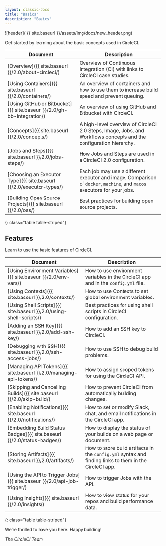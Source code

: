 ```yaml
---
layout: classic-docs
title: "Basics"
description: "Basics"
---
```

![header]( {{ site.baseurl }}/assets/img/docs/new_header.png)

Get started by learning about the basic concepts used in CircleCI.

Document | Description
----|----------
[Overview]({{ site.baseurl }}/2.0/about-circleci/) | Overview of Continuous Integration (CI) with links to CircleCI case studies.
[Using Containers]({{ site.baseurl }}/2.0/containers/) | An overview of containers and how to use them to increase build speed and prevent queuing.
[Using GitHub or Bitbucket]({{ site.baseurl }}/2.0/gh-bb-integration/) | An overview of using GitHub and Bitbucket with CircleCI.
[Concepts]({{ site.baseurl }}/2.0/concepts/) | A high-level overview of CircleCI 2.0 Steps, Image, Jobs, and Workflows concepts and the configuration hierarchy.
[Jobs and Steps]({{ site.baseurl }}/2.0/jobs-steps/) | How Jobs and Steps are used in a CircleCI 2.0 configuration.
[Choosing an Executor Type]({{ site.baseurl }}/2.0/executor-types/) | Each job may use a different executor and image. Comparison of `docker`, `machine`, and `macos` executors for your jobs.
[Building Open Source Projects]({{ site.baseurl }}/2.0/oss/) | Best practices for building open source projects.
{: class="table table-striped"}

## Features

Learn to use the basic features of CircleCI.

Document | Description
----|----------
[Using Environment Variables]({{ site.baseurl }}/2.0/env-vars/) | How to use environment variables in the CircleCI app and in the `config.yml` file.
[Using Contexts]({{ site.baseurl }}/2.0/contexts/) | How to use Contexts to set global environment variables.
[Using Shell Scripts]({{ site.baseurl }}/2.0/using-shell-scripts/) | Best practices for using shell scripts in CircleCI configuration.
[Adding an SSH Key]({{ site.baseurl }}/2.0/add-ssh-key/) | How to add an SSH key to CircleCI.
[Debugging with SSH]({{ site.baseurl }}/2.0/ssh-access-jobs/) | How to use SSH to debug build problems.
[Managing API Tokens]({{ site.baseurl }}/2.0/managing-api-tokens/) | How to assign scoped tokens for using the CircleCI API.
[Skipping and Cancelling Builds]({{ site.baseurl }}/2.0/skip-build/) | How to prevent CircleCI from automatically building changes.
[Enabling Notifications]({{ site.baseurl }}/2.0/notifications/) | How to set or modify Slack, chat, and email notifications in the CircleCI app.
[Embedding Build Status Badges]({{ site.baseurl }}/2.0/status-badges/) | How to display the status of your builds on a web page or document.
[Storing Artifacts]({{ site.baseurl }}/2.0/artifacts/) | How to store build artifacts in the `config.yml` syntax and finding links to them in the CircleCI app.
[Using the API to Trigger Jobs]({{ site.baseurl }}/2.0/api-job-trigger/) | How to trigger Jobs with the API.
[Using Insights]({{ site.baseurl }}/2.0/insights/) | How to view status for your repos and build performance data.
{: class="table table-striped"}

We’re thrilled to have you here. Happy building!

_The CircleCI Team_
